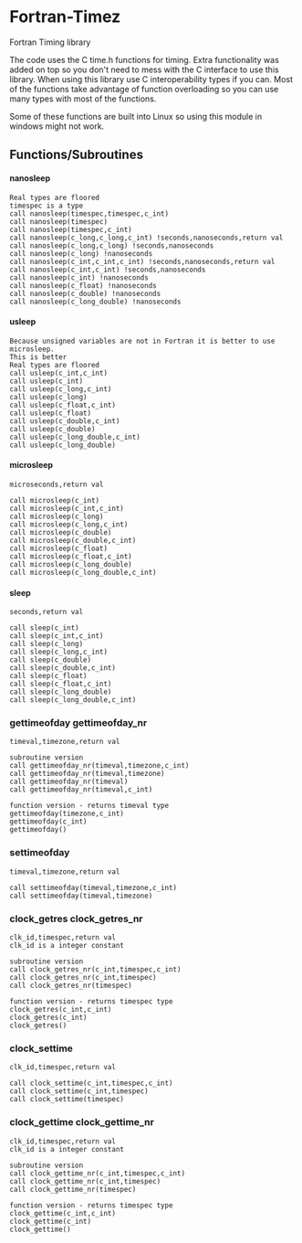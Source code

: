 # Fortran-Timez
Fortran Timing library

The code uses the C time.h functions for timing. Extra functionality was added on top so you don't need to mess with the C interface to use this library. When using this library use C interoperability types if you can. Most of the functions take advantage of function overloading so you can use many types with most of the functions. 

Some of these functions are built into Linux so using this module in windows might not work.

## Functions/Subroutines

#### nanosleep
```
Real types are floored
timespec is a type
call nanosleep(timespec,timespec,c_int)
call nanosleep(timespec)
call nanosleep(timespec,c_int)
call nanosleep(c_long,c_long,c_int) !seconds,nanoseconds,return val
call nanosleep(c_long,c_long) !seconds,nanoseconds
call nanosleep(c_long) !nanoseconds
call nanosleep(c_int,c_int,c_int) !seconds,nanoseconds,return val
call nanosleep(c_int,c_int) !seconds,nanoseconds
call nanosleep(c_int) !nanoseconds
call nanosleep(c_float) !nanoseconds
call nanosleep(c_double) !nanoseconds
call nanosleep(c_long_double) !nanoseconds
```
#### usleep
```
Because unsigned variables are not in Fortran it is better to use microsleep.
This is better 
Real types are floored
call usleep(c_int,c_int)
call usleep(c_int)
call usleep(c_long,c_int)
call usleep(c_long)
call usleep(c_float,c_int)
call usleep(c_float)
call usleep(c_double,c_int)
call usleep(c_double)
call usleep(c_long_double,c_int)
call usleep(c_long_double)
```
#### microsleep
```
microseconds,return val

call microsleep(c_int) 
call microsleep(c_int,c_int)
call microsleep(c_long)
call microsleep(c_long,c_int)
call microsleep(c_double)
call microsleep(c_double,c_int)
call microsleep(c_float)
call microsleep(c_float,c_int)
call microsleep(c_long_double)
call microsleep(c_long_double,c_int)
```
#### sleep
```
seconds,return val

call sleep(c_int) 
call sleep(c_int,c_int)
call sleep(c_long) 
call sleep(c_long,c_int)
call sleep(c_double)
call sleep(c_double,c_int)
call sleep(c_float)
call sleep(c_float,c_int)
call sleep(c_long_double)
call sleep(c_long_double,c_int)
```
### gettimeofday gettimeofday_nr
```
timeval,timezone,return val

subroutine version
call gettimeofday_nr(timeval,timezone,c_int)
call gettimeofday_nr(timeval,timezone)
call gettimeofday_nr(timeval)
call gettimeofday_nr(timeval,c_int)

function version - returns timeval type
gettimeofday(timezone,c_int)
gettimeofday(c_int)
gettimeofday()
```
### settimeofday
```
timeval,timezone,return val

call settimeofday(timeval,timezone,c_int)
call settimeofday(timeval,timezone)
```
### clock_getres clock_getres_nr
```
clk_id,timespec,return val
clk_id is a integer constant

subroutine version
call clock_getres_nr(c_int,timespec,c_int)
call clock_getres_nr(c_int,timespec)
call clock_getres_nr(timespec)

function version - returns timespec type
clock_getres(c_int,c_int)
clock_getres(c_int)
clock_getres()
```
### clock_settime
```
clk_id,timespec,return val

call clock_settime(c_int,timespec,c_int)
call clock_settime(c_int,timespec)
call clock_settime(timespec)
```
### clock_gettime clock_gettime_nr
```
clk_id,timespec,return val
clk_id is a integer constant

subroutine version
call clock_gettime_nr(c_int,timespec,c_int)
call clock_gettime_nr(c_int,timespec)
call clock_gettime_nr(timespec)

function version - returns timespec type
clock_gettime(c_int,c_int)
clock_gettime(c_int)
clock_gettime()
```

